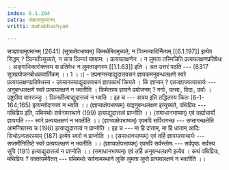 ```yaml
---
index: 6.1.204
sutra: संज्ञायामुपमानम्‌
vritti: mahabhashyam

---
```

 सञ्ज्ञायामुपमानम् (2641) (सूत्राक्षेपभाष्यम्) किमर्थमिदमुच्यते, न ञ्ञ्नित्यादिर्नित्यम् [[6.1.197]] इत्येव सिद्धम् ? ञ्ञ्नितीत्युच्यते, न चात्र ञ्ञ्नितं पश्यामः । प्रत्ययलक्षणेन । न लुमता तस्मिन्निति प्रत्ययलक्षणप्रतिषेधः । अङ्गाधिकारोक्तस्य स प्रतिषेधः न लुमताङ्गस्य [[1.1.63]] इति । अत उत्तरं पठति --- (6317 सूत्रप्रयोजनबोधकवार्तिकम् ।। 1 ।।) - उपमानस्याद्युदात्तवचनं ज्ञापकमनुबन्धलक्षणे स्वरे प्रत्ययलक्षणप्रतिषेधस्य - उपमानस्याद्युदात्तवचनं ज्ञापकार्थं क्रियते । किं ज्ञाप्यम् ? एतज्ज्ञापयत्याचार्यः --- अनुबन्धलक्षणे स्वरे प्रत्ययलक्षणं न भवतीति । किमेतस्य ज्ञापने प्रयोजनम् ? गर्गाः, वत्साः, विदाः, उर्वाः । उष्ट्रग्रीवा वामरज्जुः । ञ्ञ्नितीत्याद्युदात्तत्वं न भवति । इह च --- अत्रय इति तद्धितस्य कितः (6-1-164;165) इत्यन्तोदात्तत्वं न भवति ।। (ज्ञाप्याक्षेपभाष्यम्) यद्यनुबन्धलक्षण इत्युच्यते, पथिप्रियः --- मथिप्रिय इति, पथिमथोः सर्वनामस्थाने (199) इत्याद्युदात्तत्वं प्राप्नोति ।। (समाधानभाष्यम्) एवं तर्ह्याचार्यो ज्ञापयति --- स्वरे प्रत्ययलक्षणं न भवतीति ।। (ज्ञाप्याक्षेपभाष्यम्) एवमपि सर्पिरागच्छ --- सप्तागच्छतेति आमन्त्रितस्य च (198) इत्याद्युदात्तत्वं न प्राप्नोति । इह च --- मा हि दाताम्, मा हि धाताम् आदिः सिचोऽन्यतरस्याम् (187) इत्येष स्वरो न प्राप्नोति ।। (समाधानभाष्यम्) एवं तर्हि ज्ञापयत्याचार्यः --- सप्तमीनिर्दिष्टे स्वरे प्रत्ययलक्षणं न भवतीति ।। (ज्ञाप्याक्षेपभाष्यम्) एवमपि सर्वस्तोमः --- सर्वपृष्ठः सर्वस्य सुपि (191) इत्याद्युदात्तत्वं न प्राप्नोति ।। (समाधानभाष्यम्) एवं तर्हि अनुबन्धलक्षणे इत्येव । कथं पथिप्रियः, मथिप्रियः ? वक्तव्यमेवैतत् --- पथिमथोः सर्वनामस्थाने लुकि लुमता लुप्ते प्रत्ययलक्षणं न भवतीति ।। 